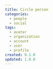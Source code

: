 ```yaml
---
title: Circle person
categories:
  - people
  - social
tags:
  - avatar
  - organization
  - account
  - user
  - profile
created: 0.1.0
updated: 1.0.0
---
```

